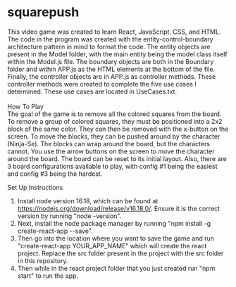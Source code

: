 # squarepush
This video game was created to learn React, JavaScript, CSS, and HTML. The code in the program was created with the entity-control-boundary architecture pattern in mind to format the code. The entity objects are present in the Model folder, with the main entity being the model class itself within the Model.js file. The boundary objects are both in the Boundary folder and within APP.js as the HTML elements at the bottom of the file. Finally, the controller objects are in APP.js as controller methods. These controller methods were created to complete the five use cases I determined. These use cases are located in UseCases.txt.  
<br> 
How To Play <br> 
The goal of the game is to remove all the colored squares from the board. To remove a group of colored squares, they must be positioned into a 2x2 block of the same color. They can then be removed with the x-button on the screen. To move the blocks, they can be pushed around by the character (Ninja-Se). The blocks can wrap around the board, but the characters cannot. You use the arrow buttons on the screen to move the character around the board. The board can be reset to its initial layout. Also, there are 3 board configurations available to play, with config #1 being the easiest and config #3 being the hardest.

Set Up Instructions <br>
1) Install node version 16.18, which can be found at https://nodejs.org/download/release/v16.18.0/. Ensure it is the correct version by running "node -version". 
2) Next, install the node package manager by running "npm install -g create-react-app --save". <br> 
3) Then go into the location where you want to save the game and run "create-react-app YOUR_APP_NAME" which will create the react project. Replace the src folder present in the project with the src folder in this repository. <br> 
4) Then while in the react project folder that you just created run "npm start" to run the app. <br> 
